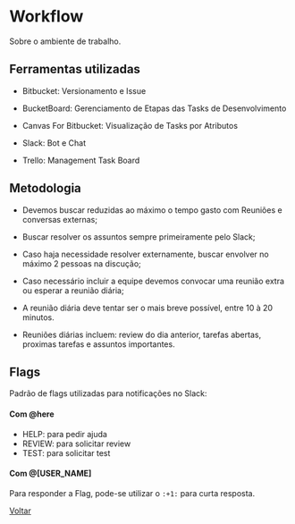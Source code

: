 Workflow
========

Sobre o ambiente de trabalho.


## Ferramentas utilizadas

  - Bitbucket: Versionamento e Issue

  - BucketBoard: Gerenciamento de Etapas das Tasks de Desenvolvimento

  - Canvas For Bitbucket: Visualização de Tasks por Atributos

  - Slack: Bot e Chat

  - Trello: Management Task Board


## Metodologia

  - Devemos buscar reduzidas ao máximo o tempo gasto com Reuniões e conversas externas;

  - Buscar resolver os assuntos sempre primeiramente pelo Slack;

  - Caso haja necessidade resolver externamente, buscar envolver no máximo 2 pessoas na discução;

  - Caso necessário incluir a equipe devemos convocar uma reunião extra ou esperar a reunião diária;

  - A reunião diária deve tentar ser o mais breve possível, entre 10 à 20 minutos.

  - Reuniões diárias incluem: review do dia anterior, tarefas abertas, proximas tarefas e assuntos importantes.


## Flags

Padrão de flags utilizadas para notificações no Slack:

#### Com @here

  - HELP: para pedir ajuda
  - REVIEW: para solicitar review
  - TEST: para solicitar test

#### Com @[USER_NAME]
  Para responder a Flag, pode-se utilizar o `:+1:` para curta resposta.


[Voltar](../README.md)
